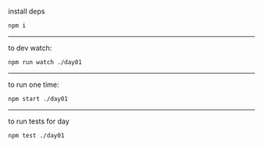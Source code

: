 install deps

```sh
npm i
```

---

to dev watch:

```sh
npm run watch ./day01
```

---

to run one time:

```sh
npm start ./day01
```

---

to run tests for day

```sh
npm test ./day01
```
